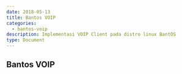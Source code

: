 ```yaml
---
date: 2018-05-13
title: Bantos VOIP
categories:
  - bantos-voip
description: Implementasi VOIP Client pada distro linux BantOS
type: Document
---
```


## Bantos VOIP
